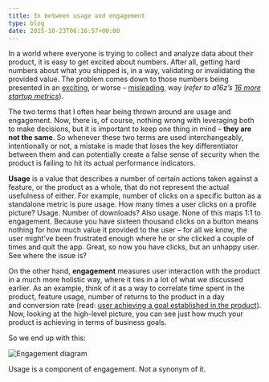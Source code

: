 ```yaml
---
title: In between usage and engagement
type: blog
date: 2015-10-23T06:16:57+00:00
---
```


In a world where everyone is trying to collect and analyze data about their product, it is easy to get excited about numbers. After all, getting hard numbers about what you shipped is, in a way, validating or invalidating the provided value. The problem comes down to those numbers being presented in an <a href="http://flowingdata.com/2014/12/05/baseline-matters/" target="_blank">exciting</a>, or worse – <a href="http://gizmodo.com/how-to-lie-with-data-visualization-1563576606" target="_blank">misleading</a>, way (_refer to a16z’s [16 more startup metrics](http://a16z.com/2015/09/23/16-more-metrics/)_).

The two terms that I often hear being thrown around are usage and engagement. Now, there is, of course, nothing wrong with leveraging both to make decisions, but it is important to keep one thing in mind – **they are not the same**. So whenever these two terms are used interchangeably, intentionally or not, a mistake is made that loses the key differentiator between them and can potentially create a false sense of security when the product is failing to hit its actual performance indicators.

**Usage** is a value that describes a number of certain actions taken against a feature, or the product as a whole, that do not represent the actual usefulness of either. For example, number of clicks on a specific button as a standalone metric is pure usage. How many times a user clicks on a profile picture? Usage. Number of downloads? Also usage. None of this maps 1:1 to engagement. Because you have sixteen thousand clicks on a button means nothing for how much value it provided to the user – for all we know, the user might’ve been frustrated enough where he or she clicked a couple of times and quit the app. Great, so now you have clicks, but an unhappy user. See where the issue is?

On the other hand, **engagement** measures user interaction with the product in a much more holistic way, where it ties in a lot of what we discussed earlier. As an example, think of it as a way to correlate time spent in the product, feature usage, number of returns to the product in a day and conversion rate (read: <a href="http://www.nngroup.com/articles/conversion-rates/" target="_blank">user achieving a goal established in the product</a>). Now, looking at the high-level picture, you can see just how much your product is achieving in terms of business goals.

So we end up with this:

![Engagement diagram](/images/postmedia/in-between-usage-and-engagement/image.png)

Usage is a component of engagement. Not a synonym of it.